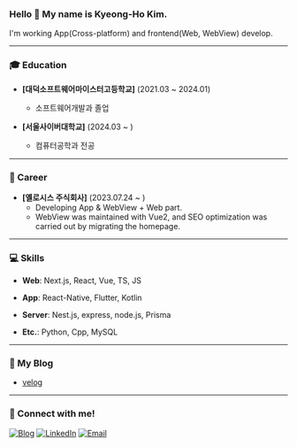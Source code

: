 ### Hello 👋  My name is Kyeong-Ho Kim.

I'm working App(Cross-platform) and frontend(Web, WebView) develop.

---

### 🎓 Education

- **[대덕소프트웨어마이스터고등학교]** (2021.03 ~ 2024.01)
  - 소프트웨어개발과 졸업
 
- **[서울사이버대학교]** (2024.03 ~ )
  - 컴퓨터공학과 전공

---

### 💼 Career

- **[옐로시스 주식회사]** (2023.07.24 ~ )
  - Developing App & WebView + Web part.
  - WebView was maintained with Vue2, and SEO optimization was carried out by migrating the homepage.

---

### 💻 Skills

- **Web**: Next.js, React, Vue, TS, JS

- **App**: React-Native, Flutter, Kotlin

- **Server**: Nest.js, express, node.js, Prisma

- **Etc.**: Python, Cpp, MySQL

---

### 🎨 My Blog

- [velog](https://velog.io/@kimkh05/posts)

---

### 💬 Connect with me!

[![Blog](https://img.shields.io/badge/Blog-FF5722?style=for-the-badge&logo=rss&logoColor=white)](https://velog.io/@kimkh05/posts)
[![LinkedIn](https://img.shields.io/badge/LinkedIn-0077B5?style=for-the-badge&logo=linkedin&logoColor=white)](https://linkedin.com/in/kimkh05)
[![Email](https://img.shields.io/badge/Email-D14836?style=for-the-badge&logo=gmail&logoColor=white)](mailto:kimkh05.dev@gmail.com)
